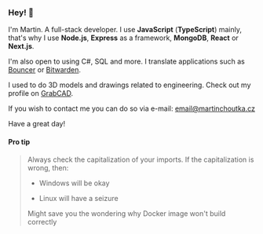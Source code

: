 ### Hey! 👋
I'm Martin. A full-stack developer. I use **JavaScript** (**TypeScript**) mainly, that's why I use **Node.js**, **Express** as a framework, **MongoDB**, **React** or **Next.js**. 

I'm also open to using C#, SQL and more. I translate applications such as [Bouncer](https://play.google.com/store/apps/details?id=com.samruston.permission) or [Bitwarden](https://bitwarden.com/). 

I used to do 3D models and drawings related to engineering. Check out my profile on [GrabCAD](https://grabcad.com/martin.choutka-1).

If you wish to contact me you can do so via e-mail: [email@martinchoutka.cz](mailto:email@martinchoutka.cz)

Have a great day!

#### Pro tip
> Always check the capitalization of your imports. If the capitalization is wrong, then:
> 
> - Windows will be okay
> 
> - Linux will have a seizure
>
> Might save you the wondering why Docker image won't build correctly
